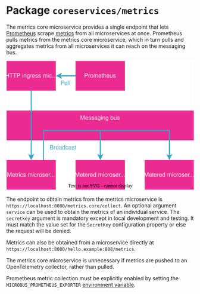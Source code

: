 # Package `coreservices/metrics`

The metrics core microservice provides a single endpoint that lets [Prometheus](https://prometheus.io) scrape [metrics](../blocks/metrics.md) from all microservices at once. Prometheus pulls metrics from the metrics core microservice, which in turn pulls and aggregates metrics from all microservices it can reach on the messaging bus.

<img src="coreservices-metrics-1.drawio.svg">
<p></p>

The endpoint to obtain metrics from the metrics microservice is `https://localhost:8080/metrics.core/collect`. An optional argument `service` can be used to obtain the metrics of an individual service. The `secretkey` argument is mandatory except in local development and testing. It must match the value set for the `SecretKey` configuration property or else the request will be denied.

Metrics can also be obtained from a microservice directly at `https://localhost:8080/hello.example:888/metrics`.

The metrics core microservice is unnecessary if metrics are pushed to an OpenTelemetry collector, rather than pulled.

Prometheus metric collection must be explicitly enabled by setting the `MICROBUS_PROMETHEUS_EXPORTER` [environment variable](../tech/envars.md).
